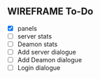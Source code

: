 ## WIREFRAME To-Do
- [x] panels
- [ ] server stats
- [ ] Deamon stats
- [ ] Add server dialogue
- [ ] Add Deamon dialogue
- [ ] Login dialogue

